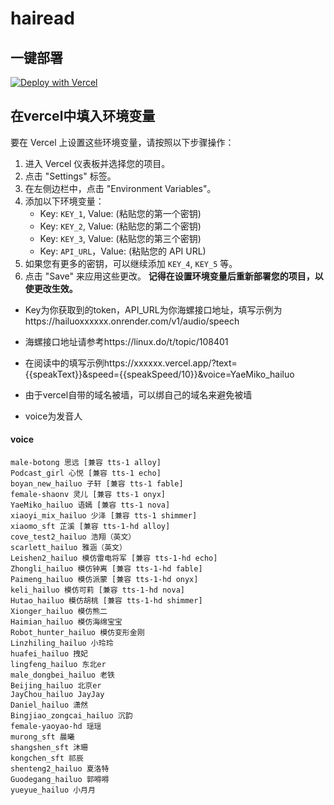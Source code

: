 # hairead

## 一键部署

[![Deploy with Vercel](https://vercel.com/button)](https://vercel.com/import/project?template=https://github.com/eggacheb/hairead)


## 在vercel中填入环境变量

要在 Vercel 上设置这些环境变量，请按照以下步骤操作：

1. 进入 Vercel 仪表板并选择您的项目。
2. 点击 "Settings" 标签。
3. 在左侧边栏中，点击 "Environment Variables"。
4. 添加以下环境变量：
   - Key: `KEY_1`, Value: (粘贴您的第一个密钥)
   - Key: `KEY_2`, Value: (粘贴您的第二个密钥)
   - Key: `KEY_3`, Value: (粘贴您的第三个密钥)
   - Key: `API_URL`，Value: (粘贴您的 API URL)
5. 如果您有更多的密钥，可以继续添加 `KEY_4`, `KEY_5` 等。
6. 点击 "Save" 来应用这些更改。
**记得在设置环境变量后重新部署您的项目，以使更改生效。**

- Key为你获取到的token，API_URL为你海螺接口地址，填写示例为https://hailuoxxxxxx.onrender.com/v1/audio/speech

- 海螺接口地址请参考https://linux.do/t/topic/108401

- 在阅读中的填写示例https://xxxxxx.vercel.app/?text={{speakText}}&speed={{speakSpeed/10}}&voice=YaeMiko_hailuo
- 由于vercel自带的域名被墙，可以绑自己的域名来避免被墙
- voice为发音人

#### voice

```
male-botong 思远 [兼容 tts-1 alloy]
Podcast_girl 心悦 [兼容 tts-1 echo]
boyan_new_hailuo 子轩 [兼容 tts-1 fable]
female-shaonv 灵儿 [兼容 tts-1 onyx]
YaeMiko_hailuo 语嫣 [兼容 tts-1 nova]
xiaoyi_mix_hailuo 少泽 [兼容 tts-1 shimmer]
xiaomo_sft 芷溪 [兼容 tts-1-hd alloy]
cove_test2_hailuo 浩翔（英文）
scarlett_hailuo 雅涵（英文）
Leishen2_hailuo 模仿雷电将军 [兼容 tts-1-hd echo]
Zhongli_hailuo 模仿钟离 [兼容 tts-1-hd fable]
Paimeng_hailuo 模仿派蒙 [兼容 tts-1-hd onyx]
keli_hailuo 模仿可莉 [兼容 tts-1-hd nova]
Hutao_hailuo 模仿胡桃 [兼容 tts-1-hd shimmer]
Xionger_hailuo 模仿熊二
Haimian_hailuo 模仿海绵宝宝
Robot_hunter_hailuo 模仿变形金刚
Linzhiling_hailuo 小玲玲
huafei_hailuo 拽妃
lingfeng_hailuo 东北er
male_dongbei_hailuo 老铁
Beijing_hailuo 北京er
JayChou_hailuo JayJay
Daniel_hailuo 潇然
Bingjiao_zongcai_hailuo 沉韵
female-yaoyao-hd 瑶瑶
murong_sft 晨曦
shangshen_sft 沐珊
kongchen_sft 祁辰
shenteng2_hailuo 夏洛特
Guodegang_hailuo 郭嘚嘚
yueyue_hailuo 小月月
```
